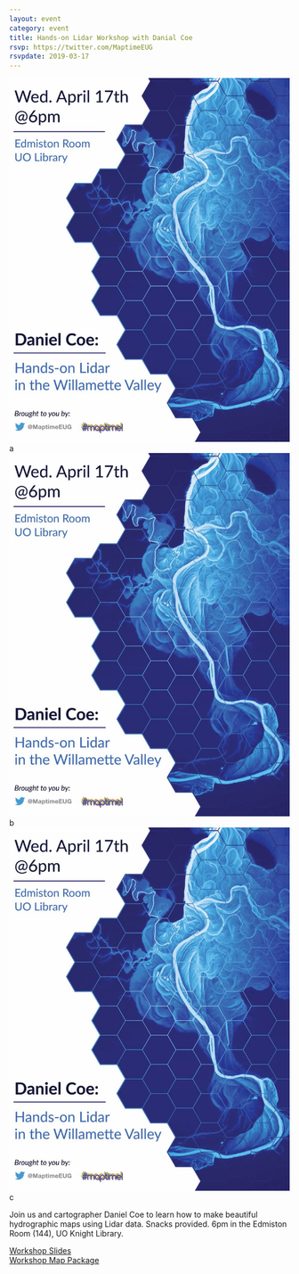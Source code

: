 ```yaml
---
layout: event
category: event
title: Hands-on Lidar Workshop with Danial Coe
rsvp: https://twitter.com/MaptimeEUG
rsvpdate: 2019-03-17
---
```


![alt text](https://github.com/maptime/eugene/blob/gh-pages/img/maptime%20dan%20cole.jpg)
a
<img src="https://github.com/maptime/eugene/blob/gh-pages/img/maptime%20dan%20cole.jpg" />
b
![](https://github.com/maptime/eugene/blob/gh-pages/img/maptime%20dan%20cole.jpg)
c

Join us and cartographer Daniel Coe to learn how to make beautiful hydrographic maps using Lidar data. Snacks provided. 6pm in the Edmiston Room (144), UO Knight Library.

[Workshop Slides](https://drive.google.com/open?id=1JIypkR8lbQaH2P0JW4VIO636hU10m0yg)  
[Workshop Map Package](https://drive.google.com/open?id=1iVFTIw6gS9Cg6LewAKC5KWUpD48Ur8fG)
